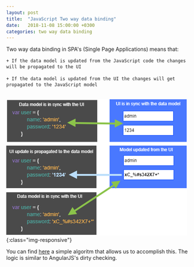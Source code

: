 ```yaml
---
layout: post
title:  "JavaScript Two way data binding"
date:   2018-11-08 15:00:00 +0300
categories: two way data binding
---
```


Two way data binding in SPA's (Single Page Applications) means that:

    + If the data model is updated from the JavaScript code the changes will be propagated to the UI
    
    + If the data model is updated from the UI the changes will get propagated to the JavaScript model

<br>![calc](/images/data-binding.png){:class="img-responsive"}

You can find [here](https://github.com/xdanradu/SourceCode/tree/master/data-binding) a simple algoritm that allows us to accomplish this. The logic is similar to AngularJS's dirty checking.
